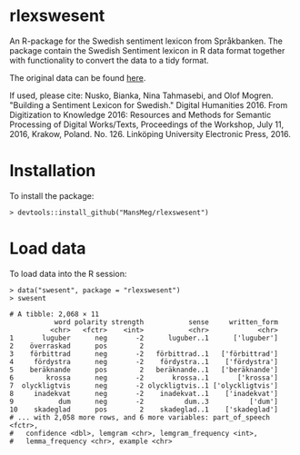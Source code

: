 # rlexswesent

An R-package for the Swedish sentiment lexicon from Språkbanken. The package contain the Swedish Sentiment lexicon in R data format together with functionality to convert the data to a tidy format.

The original data can be found [here](https://spraakbanken.gu.se/eng/resource/sentimentlex).

If used, please cite:
Nusko, Bianka, Nina Tahmasebi, and Olof Mogren. "Building a Sentiment Lexicon for Swedish." Digital Humanities 2016. From Digitization to Knowledge 2016: Resources and Methods for Semantic Processing of Digital Works/Texts, Proceedings of the Workshop, July 11, 2016, Krakow, Poland. No. 126. Linköping University Electronic Press, 2016.

# Installation

To install the package:

```
> devtools::install_github("MansMeg/rlexswesent")
```

# Load data

To load data into the R session:

```
> data("swesent", package = "rlexswesent")
> swesent

# A tibble: 2,068 × 11
           word polarity strength           sense     written_form
          <chr>   <fctr>    <int>           <chr>            <chr>
1       luguber      neg       -2      luguber..1      ['luguber']
2    överraskad      pos        2                                 
3    förbittrad      neg       -2   förbittrad..1   ['förbittrad']
4     fördystra      neg       -2    fördystra..1    ['fördystra']
5    beräknande      pos        2   beräknande..1   ['beräknande']
6        krossa      neg       -2       krossa..1       ['krossa']
7  olyckligtvis      neg       -2 olyckligtvis..1 ['olyckligtvis']
8     inadekvat      neg       -2    inadekvat..1    ['inadekvat']
9           dum      neg       -2          dum..3          ['dum']
10    skadeglad      pos        2    skadeglad..1    ['skadeglad']
# ... with 2,058 more rows, and 6 more variables: part_of_speech <fctr>,
#   confidence <dbl>, lemgram <chr>, lemgram_frequency <int>,
#   lemma_frequency <chr>, example <chr>
```

